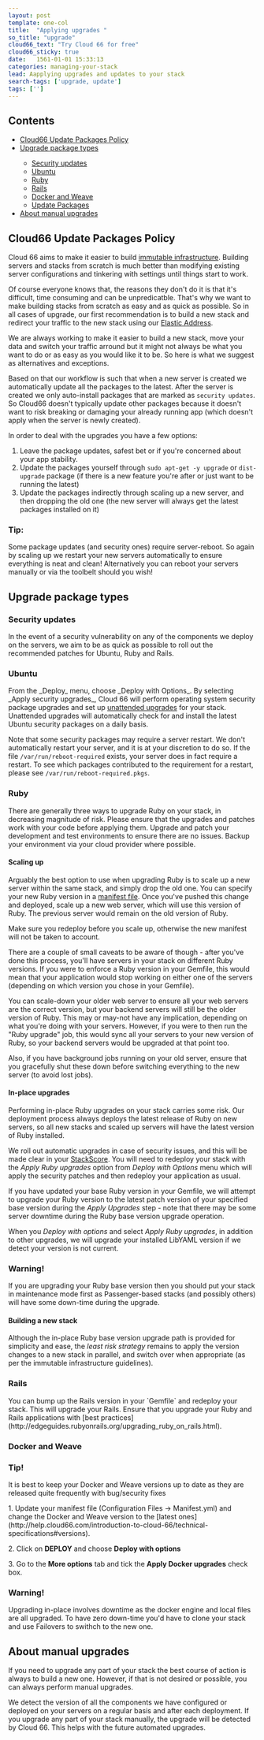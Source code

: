 ```yaml
---
layout: post
template: one-col
title:  "Applying upgrades "
so_title: "upgrade"
cloud66_text: "Try Cloud 66 for free"
cloud66_sticky: true
date:   1561-01-01 15:33:13
categories: managing-your-stack
lead: Aapplying upgrades and updates to your stack
search-tags: ['upgrade, update']
tags: ['']
---
```


<h2>Contents</h2>
<ul class="page-toc">
    <li><a href="#about">Cloud66 Update Packages Policy</a></li>
    <li><a href="#types">Upgrade package types</a></li>
        <ul style="margin-bottom:0em">
	        <li><a href="#updates">Security updates</a></li>
	        <li><a href="#ubuntu">Ubuntu</a></li>
	        <li><a href="#ruby">Ruby</a></li>
	        <li><a href="#rails">Rails</a></li>
            <li><a href="#docker">Docker and Weave</a></li>
            <li><a href="#packages">Update Packages</a></li>
        </ul>
    </li>
    <li>
        <a href="#manual">About manual upgrades</a>
    </li>
</ul>

<h2 id="about">Cloud66 Update Packages Policy</h2>

Cloud 66 aims to make it easier to build <a href="http://www.chadfowler.com/2013/06/23/immutable-deployments/">immutable infrastructure</a>. Building servers and stacks from scratch is much better than modifying existing server configurations and tinkering with settings until things start to work.

Of course everyone knows that, the reasons they don't do it is that it's difficult, time consuming and can be unpredicatble. That's why we want to make building stacks from scratch as easy and as quick as possible. So in all cases of upgrade, our first recommendation is to build a new stack and redirect your traffic to the new stack using our [Elastic Address](/network/failover-groups).

We are always working to make it easier to build a new stack, move your data and switch your traffic arround but it might not always be what you want to do or as easy as you would like it to be. So here is what we suggest as alternatives and exceptions.

Based on that our workflow is such that when a new server is created we automatically update all the packages to the latest. After the server is created we only auto-install packages that are marked as <code>security updates</code>. So Cloud66 doesn't typically update other packages because it doesn't want to risk breaking or damaging your already running app (which doesn't apply when the server is newly created).

In order to deal with the upgrades you have a few options:

<ol class="article-list">

<li>Leave the package updates, safest bet or if you're concerned about your app stability.</li>
<li>Update the packages yourself through <code>sudo apt-get -y upgrade</code> or <code>dist-upgrade</code> package (if there is a new feature you're after or just want to be running the latest)</li>
<li>Update the packages indirectly through scaling up a new server, and then dropping the old one (the new server will always get the latest packages installed on it)</li>
</ol>
<div class="notice">
<h3>Tip:</h3>  
 <p>Some package updates (and security ones) require server-reboot. So again by scaling up we restart your new servers automatically to ensure everything is neat and clean! Alternatively you can reboot your servers manually or via the toolbelt should you wish!</p></div>

<h2 id="types">Upgrade package types</h2>
<h3 id="updates">Security updates</h3>

In the event of a security vulnerability on any of the components we deploy on the servers, we aim to be as quick as possible to roll out the recommended patches for Ubuntu, Ruby and Rails.

<h3 id="ubuntu">Ubuntu</h3>
From the _Deploy_ menu, choose _Deploy with Options_. By selecting _Apply security upgrades_, Cloud 66 will perform operating system security package upgrades and set up <a href=https://help.ubuntu.com/community/AutomaticSecurityUpdates>unattended upgrades</a> for your stack. Unattended upgrades will automatically check for and install the latest Ubuntu security packages on a daily basis.

Note that some security packages may require a server restart. We don't automatically restart your server, and it is at your discretion to do so. If the file `/var/run/reboot-required` exists, your server does in fact require a restart. To see which packages contributed to the requirement for a restart, please see `/var/run/reboot-required.pkgs`.

<h3 id="ruby">Ruby</h3>
There are generally three ways to upgrade Ruby on your stack, in decreasing magnitude of risk. Please ensure that the upgrades and patches work with your code before applying them. Upgrade and patch your development and test environments to ensure there are no issues. Backup your environment via your cloud provider where possible.

<h4>Scaling up</h4>
Arguably the best option to use when upgrading Ruby is to scale up a new server within the same stack, and simply drop the old one. You can specify your new Ruby version in a <a href=/building-your-stack/getting-started-with-manifest-files>manifest file</a>. Once you've pushed this change and deployed, scale up a new web server, which will use this version of Ruby. The previous server would remain on the old version of Ruby.

<div class="notice notice-danger">
    <p>Make sure you redeploy before you scale up, otherwise the new manifest will not be taken to account.</p>
</div>

There are a couple of small caveats to be aware of though - after you've done this process, you'll have servers in your stack on different Ruby versions. If you were to enforce a Ruby version in your Gemfile, this would mean that your application would stop working on either one of the servers (depending on which version you chose in your Gemfile).

You can scale-down your older web server to ensure all your web servers are the correct version, but your backend servers will still be the older version of Ruby. This may or may-not have any implication, depending on what you're doing with your servers. However, if you were to then run the "Ruby upgrade" job, this would sync all your servers to your new version of Ruby, so your backend servers would be upgraded at that point too.

Also, if you have background jobs running on your old server, ensure that you gracefully shut these down before switching everything to the new server (to avoid lost jobs).

<h4>In-place upgrades</h4>
Performing in-place Ruby upgrades on your stack carries some risk. Our deployment process always deploys the latest release of Ruby on new servers, so all new stacks and scaled up servers will have the latest version of Ruby installed.

We roll out automatic upgrades in case of security issues, and this will be made clear in your [StackScore](/building-your-stack/stack-definition#stackscore). You will need to redeploy your stack with the _Apply Ruby upgrades_ option from _Deploy with Options_ menu which will apply the security patches and then redeploy your application as usual.

If you have updated your base Ruby version in your Gemfile, we will attempt to upgrade your Ruby version to the latest patch version of your specified base version during the _Apply Upgrades_ step - note that there may be some server downtime during the Ruby base version upgrade operation.

When you _Deploy with options_ and select _Apply Ruby upgrades_, in addition to other upgrades, we will upgrade your installed LibYAML version if we detect your version is not current.

<div class="notice notice-danger">
    <h3>Warning!</h3>
    <p>If you are upgrading your Ruby base version then you should put your stack in maintenance mode first as Passenger-based stacks (and possibly others) will have some down-time during the upgrade.</p>
</div>

#### Building a new stack
Although the in-place Ruby base version upgrade path is provided for simplicity and ease, the <i>least risk strategy</i> remains to apply the version changes to a new stack in parallel, and switch over when appropriate (as per the immutable infrastructure guidelines).

<h3 id="rails">Rails</h3>
You can bump up the Rails version in your `Gemfile` and redeploy your stack. This will upgrade your Rails. Ensure that you upgrade your Ruby and Rails applications with [best practices](http://edgeguides.rubyonrails.org/upgrading_ruby_on_rails.html).

<h3 id="docker">Docker and Weave</h3>
<div class="notice">
    <h3>Tip!</h3>
    <p>It is best to keep your Docker and Weave versions up to date as they are released quite frequently with bug/security fixes </p>
</div>
1. Update your manifest file (Configuration Files -> Manifest.yml) and change the Docker and Weave version to the [latest ones](http://help.cloud66.com/introduction-to-cloud-66/technical-specifications#versions).

<p>2. Click on <b>DEPLOY</b> and choose <b>Deploy with options</b></p>
<p>3. Go to the <b>More options</b> tab and tick the <b>Apply Docker upgrades</b> check box.</p>

<div class="notice notice-danger">
    <h3>Warning!</h3>
    <p>Upgrading in-place involves downtime as the docker engine and local files are all upgraded. To have zero down-time you'd have to clone your stack and use Failovers to swithch to the new one.</p>
</div>



<h2 id="manual">About manual upgrades</h2>
If you need to upgrade any part of your stack the best course of action is always to build a new one. However, if that is not desired or possible, you can always perform manual upgrades.

We detect the version of all the components we have configured or deployed on your servers on a regular basis and after each deployment. If you upgrade any part of your stack manually, the upgrade will be detected by Cloud 66. This helps with the future automated upgrades.
